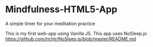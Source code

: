 # Mindfulness-HTML5-App
A simple timer for your meditation practice

This is my first web-app using Vanilla JS. 
This app uses NoSleep.js: https://github.com/richtr/NoSleep.js/blob/master/README.md


